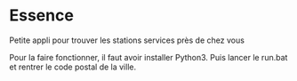 # Essence
Petite appli pour trouver les stations services près de chez vous

Pour la faire fonctionner, il faut avoir installer Python3. Puis lancer le run.bat et rentrer le code postal de la ville.
